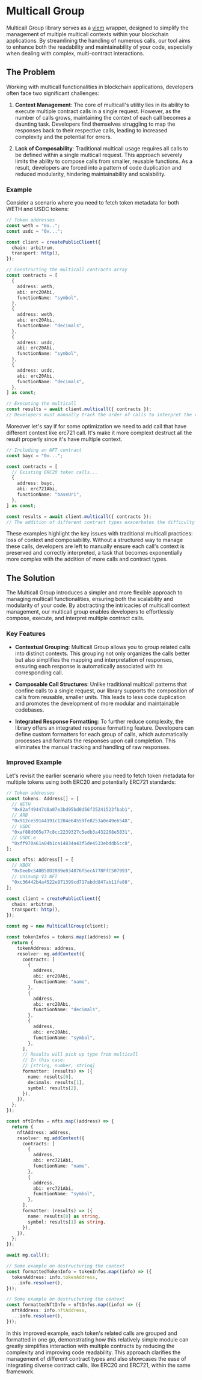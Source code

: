 # Multicall Group

Multicall Group library serves as a [viem](https://github.com/wevm/viem) wrapper, designed to simplify the management of multiple multicall contexts within your blockchain applications. By streamlining the handling of numerous calls, our tool aims to enhance both the readability and maintainability of your code, especially when dealing with complex, multi-contract interactions.

## The Problem

Working with multicall functionalities in blockchain applications, developers often face two significant challenges:

1. **Context Management**: The core of multicall's utility lies in its ability to execute multiple contract calls in a single request. However, as the number of calls grows, maintaining the context of each call becomes a daunting task. Developers find themselves struggling to map the responses back to their respective calls, leading to increased complexity and the potential for errors.

2. **Lack of Composability**: Traditional multicall usage requires all calls to be defined within a single multicall request. This approach severely limits the ability to compose calls from smaller, reusable functions. As a result, developers are forced into a pattern of code duplication and reduced modularity, hindering maintainability and scalability.

### Example

Consider a scenario where you need to fetch token metadata for both WETH and USDC tokens:

```ts
// Token addresses
const weth = "0x..";
const usdc = "0x...";

const client = createPublicClient({
  chain: arbitrum,
  transport: http(),
});

// Constructing the multicall contracts array
const contracts = [
  {
    address: weth,
    abi: erc20Abi,
    functionName: "symbol",
  },
  {
    address: weth,
    abi: erc20Abi,
    functionName: "decimals",
  },
  {
    address: usdc,
    abi: erc20Abi,
    functionName: "symbol",
  },
  {
    address: usdc,
    abi: erc20Abi,
    functionName: "decimals",
  },
] as const;

// Executing the multicall
const results = await client.multicall({ contracts });
// Developers must manually track the order of calls to interpret the results correctly.
```

Moreover let's say if for some optimization we need to add call that have different context like erc721 call. It's make it more complext destruct all the result properly since it's have multiple context.

```ts
// Including an NFT contract
const bayc = "0x...";

const contracts = [
  // Existing ERC20 token calls...
  {
    address: bayc,
    abi: erc721Abi,
    functionName: "baseUri",
  },
] as const;

const results = await client.multicall({ contracts });
// The addition of different contract types exacerbates the difficulty in result management.
```

These examples highlight the key issues with traditional multicall practices: loss of context and composability. Without a structured way to manage these calls, developers are left to manually ensure each call's context is preserved and correctly interpreted, a task that becomes exponentially more complex with the addition of more calls and contract types.

## The Solution

The Multicall Group introduces a simpler and more flexible approach to managing multicall functionalities, ensuring both the scalability and modularity of your code. By abstracting the intricacies of multicall context management, our multicall group enables developers to effortlessly compose, execute, and interpret multiple contract calls.

### Key Features

- **Contextual Grouping**: Multicall Group allows you to group related calls into distinct contexts. This grouping not only organizes the calls better but also simplifies the mapping and interpretation of responses, ensuring each response is automatically associated with its corresponding call.

- **Composable Call Structures**: Unlike traditional multicall patterns that confine calls to a single request, our library supports the composition of calls from reusable, smaller units. This leads to less code duplication and promotes the development of more modular and maintainable codebases.

- **Integrated Response Formatting**: To further reduce complexity, the library offers an integrated response formatting feature. Developers can define custom formatters for each group of calls, which automatically processes and formats the responses upon call completion. This eliminates the manual tracking and handling of raw responses.

### Improved Example

Let's revisit the earlier scenario where you need to fetch token metadata for multiple tokens using both ERC20 and potentially ERC721 standards:

```ts
// Token addresses
const tokens: Address[] = [
  // WETH
  "0x82af49447d8a07e3bd95bd0d56f35241523fbab1",
  // ARB
  "0x912ce59144191c1204e64559fe8253a0e49e6548",
  // USDC
  "0xaf88d065e77c8cc2239327c5edb3a432268e5831",
  // USDC.e
  "0xff970a61a04b1ca14834a43f5de4533ebddb5cc8",
];

const nfts: Address[] = [
  // XBOX
  "0xDeeDc540B58D2089e834876f5ecA778FfC507993",
  // Uniswap V3 NFT
  "0xc36442b4a4522e871399cd717abdd847ab11fe88",
];

const client = createPublicClient({
  chain: arbitrum,
  transport: http(),
});

const mg = new MulticallGroup(client);

const tokenInfos = tokens.map((address) => {
  return {
    tokenAddress: address,
    resolver: mg.addContext({
      contracts: [
        {
          address,
          abi: erc20Abi,
          functionName: "name",
        },
        {
          address,
          abi: erc20Abi,
          functionName: "decimals",
        },
        {
          address,
          abi: erc20Abi,
          functionName: "symbol",
        },
      ],
      // Results will pick up type from multicall
      // In this case:
      // [string, number, string]
      formatter: (results) => ({
        name: results[0],
        decimals: results[1],
        symbol: results[2],
      }),
    }),
  };
});

const nftInfos = nfts.map((address) => {
  return {
    nftAddress: address,
    resolver: mg.addContext({
      contracts: [
        {
          address,
          abi: erc721Abi,
          functionName: "name",
        },
        {
          address,
          abi: erc721Abi,
          functionName: "symbol",
        },
      ],
      formatter: (results) => ({
        name: results[0] as string,
        symbol: results[1] as string,
      }),
    }),
  };
});

await mg.call();

// Some example on destructuring the context
const formattedTokenInfo = tokenInfos.map((info) => ({
  tokenAddress: info.tokenAddress,
  ...info.resolver(),
}));

// Some example on destructuring the context
const formattedNftInfo = nftInfos.map((info) => ({
  nftAddress: info.nftAddress,
  ...info.resolver(),
}));
```

In this improved example, each token's related calls are grouped and formatted in one go, demonstrating how this relatively simple module can greatly simplifies interaction with multiple contracts by reducing the complexity and improving code readability. This approach clarifies the management of different contract types and also showcases the ease of integrating diverse contract calls, like ERC20 and ERC721, within the same framework.
